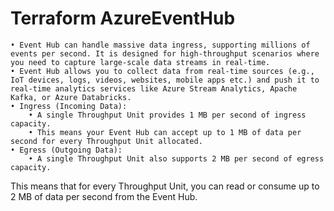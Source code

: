 # Terraform AzureEventHub
	• Event Hub can handle massive data ingress, supporting millions of events per second. It is designed for high-throughput scenarios where you need to capture large-scale data streams in real-time.
	• Event Hub allows you to collect data from real-time sources (e.g., IoT devices, logs, videos, websites, mobile apps etc.) and push it to real-time analytics services like Azure Stream Analytics, Apache Kafka, or Azure Databricks.
	• Ingress (Incoming Data):
		• A single Throughput Unit provides 1 MB per second of ingress capacity.
		• This means your Event Hub can accept up to 1 MB of data per second for every Throughput Unit allocated.
	• Egress (Outgoing Data):
		• A single Throughput Unit also supports 2 MB per second of egress capacity.
This means that for every Throughput Unit, you can read or consume up to 2 MB of data per second from the Event Hub.


